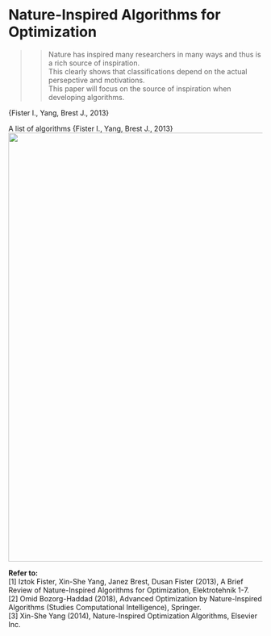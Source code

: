 # Nature-Inspired Algorithms for Optimization  
  

>>Nature has inspired many researchers in many ways and thus is a rich source of inspiration.  
>>This clearly shows that classifications depend on the actual persepctive and motivations.  
>>This paper will focus on the source of inspiration when developing algorithms.  
  
{Fister I., Yang, Brest J., 2013}   
  



A list of algorithms {Fister I., Yang, Brest J., 2013}  
<img src="https://github.com/whentea/afbeldingeen/blob/master/review_Yang.jpg" align="center" width="850">  
 

 
**Refer to:**  
[1] Iztok Fister, Xin-She Yang, Janez Brest, Dusan Fister (2013), A Brief Review of Nature-Inspired Algorithms for Optimization, Elektrotehnik 1-7.  
[2] Omid Bozorg-Haddad (2018), Advanced Optimization by Nature-Inspired Algorithms (Studies Computational Intelligence), Springer.  
[3] Xin-She Yang (2014), Nature-Inspired Optimization Algorithms, Elsevier Inc.
